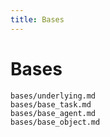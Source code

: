```yaml
---
title: Bases
---
```


# Bases

```{toctree}
bases/underlying.md
bases/base_task.md
bases/base_agent.md
bases/base_object.md
```

